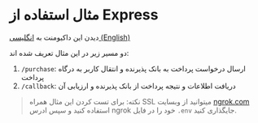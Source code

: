 # مثال استفاده از Express


دیدن این داکیومنت به [انگلیسی (English)](/examples/express-typescript/README.md)


دو مسیر زیر در این مثال تعریف شده اند:

1. `/purchase`: ارسال درخواست پرداخت به بانک پذیرنده و انتقال کاربر به درگاه پرداخت
2. `/callback`: دریافت اطلاعات و نتیجه پرداخت از بانک پذیرنده و ارزیابی آن

> نکته: برای تست کردن این مثال همراه SSL میتوانید از وبسایت [ngrok.com](https://ngrok.com) استفاده کنید و سپس ادرس ngrok خود را در فایل `.env` جایگذاری کنید.
